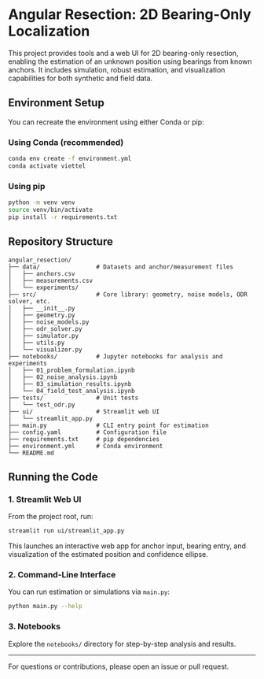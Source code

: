 # Angular Resection: 2D Bearing-Only Localization

This project provides tools and a web UI for 2D bearing-only resection, enabling the estimation of an unknown position using bearings from known anchors. It includes simulation, robust estimation, and visualization capabilities for both synthetic and field data.

## Environment Setup

You can recreate the environment using either Conda or pip:

### Using Conda (recommended)
```bash
conda env create -f environment.yml
conda activate viettel
```

### Using pip
```bash
python -m venv venv
source venv/bin/activate
pip install -r requirements.txt
```

## Repository Structure

```
angular_resection/
├── data/                # Datasets and anchor/measurement files
│   ├── anchors.csv
│   ├── measurements.csv
│   └── experiments/
├── src/                 # Core library: geometry, noise models, ODR solver, etc.
│   ├── __init__.py
│   ├── geometry.py
│   ├── noise_models.py
│   ├── odr_solver.py
│   ├── simulator.py
│   ├── utils.py
│   └── visualizer.py
├── notebooks/           # Jupyter notebooks for analysis and experiments
│   ├── 01_problem_formulation.ipynb
│   ├── 02_noise_analysis.ipynb
│   ├── 03_simulation_results.ipynb
│   └── 04_field_test_analysis.ipynb
├── tests/               # Unit tests
│   └── test_odr.py
├── ui/                  # Streamlit web UI
│   └── streamlit_app.py
├── main.py              # CLI entry point for estimation
├── config.yaml          # Configuration file
├── requirements.txt     # pip dependencies
├── environment.yml      # Conda environment
└── README.md
```

## Running the Code

### 1. Streamlit Web UI
From the project root, run:
```bash
streamlit run ui/streamlit_app.py
```
This launches an interactive web app for anchor input, bearing entry, and visualization of the estimated position and confidence ellipse.

### 2. Command-Line Interface
You can run estimation or simulations via `main.py`:
```bash
python main.py --help
```

### 3. Notebooks
Explore the `notebooks/` directory for step-by-step analysis and results.

---
For questions or contributions, please open an issue or pull request.
